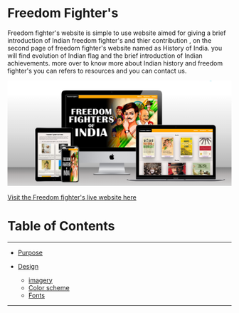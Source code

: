 # Freedom Fighter's

Freedom fighter's website is simple to use website aimed for giving a brief introduction of Indian freedom fighter's and thier contribution , on the second page of freedom fighter's website named as History of India. you will find evolution of Indian flag and the brief introduction of Indian achievements. more over to know more about Indian history and freedom fighter's you can refers to resources and you can contact us.

<img src="Screenshot 2022-12-19 173343.png">

[Visit the Freedom fighter's live website here](https://8000-dhvaniintwa-indiaindepe-rl8qyhlukai.ws-eu79.gitpod.io/home.html)

# Table of Contents
----
 - [Purpose](#Purpose)

 - [Design](#Design)
    - [imagery](#imagery)
    - [Color scheme](#colour-scheme)
    - [Fonts](#Fonts)

----







